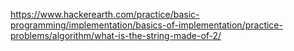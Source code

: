 https://www.hackerearth.com/practice/basic-programming/implementation/basics-of-implementation/practice-problems/algorithm/what-is-the-string-made-of-2/
